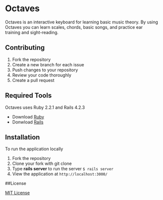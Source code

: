 # Octaves

Octaves is an interactive keyboard for learning basic music theory. By using Octaves you can learn scales, chords, basic songs, and practice ear training and sight-reading.

## Contributing

1.	Fork the repository
2.	Create a new branch for each issue 
3.	Push changes to your repository
4.	Review your code thoroughly
5.	Create a pull request


## Required Tools
Octaves uses Ruby 2.2.1 and Rails 4.2.3

* Download [Ruby](https://www.ruby-lang.org/en/downloads/)
* Donwload [Rails](http://rubyonrails.org/download/)

## Installation 
To run the application locally

1. Fork the repository 
2. Clone your fork with git clone
3. Type **rails server** to run the server 
``` $ rails server ```
4. View the application at `http://localhost:3000/`

##License 

[MIT License](https://opensource.org/licenses/MIT)